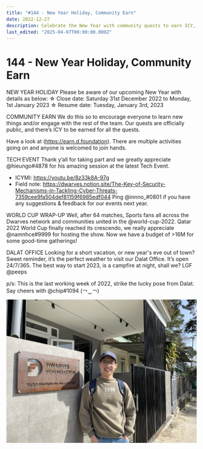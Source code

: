 ```yaml
---
title: "#144 - New Year Holiday, Community Earn"
date: 2022-12-27
description: Celebrate the New Year with community quests to earn ICY, join tech events, and enjoy gatherings at Dwarves’ Dalat Office open year-round.
last_edited: "2025-04-07T00:00:00.000Z"
---
```


# 144 - New Year Holiday, Community Earn

NEW YEAR HOLIDAY
Please be aware of our upcoming New Year with details as below:
☆ Close date: Saturday 31st December 2022 to Monday, 1st January 2023
☆ Resume date: Tuesday, January 3rd, 2023

COMMUNITY EARN
We do this so to encourage everyone to learn new things and/or engage with the rest of the team. Our quests are officially public, and there’s ICY to be earned for all the quests.

Have a look at (<https://earn.d.foundation>). There are multiple activities going on and anyone is welcomed to join hands.

TECH EVENT
Thank y’all for taking part and we greatly appreciate @hieungo#4878 for his amazing session at the latest Tech Event.

- ICYMI: <https://youtu.be/8z33k8A-97g>
- Field note: <https://dwarves.notion.site/The-Key-of-Security-Mechanisms-in-Tackling-Cyber-Threats-7359cee9fa504def81159f6985edf044>
  Ping @innno\_#0801 if you have any suggestions & feedback for our events next year.

WORLD CUP WRAP-UP
Well, after 64 matches, Sports fans all across the Dwarves network and communities united in the @world-cup-2022. Qatar 2022 World Cup finally reached its crescendo, we really appreciate @namnhce#9999 for hosting the show.
Now we have a budget of >16M for some good-time gatherings!

DALAT OFFICE
Looking for a short vacation, or new year's eve out of town? Sweet reminder, it’s the perfect weather to visit our Dalat Office. It’s open 24/7/365. The best way to start 2023, is a campfire at night, shall we? LGF @peeps

p/s: This is the last working week of 2022, strike the lucky pose from Dalat. Say cheers with @chip#1094 (￢‿￢)

![](assets/notion-image-1744007343591-yrnlc.webp)
